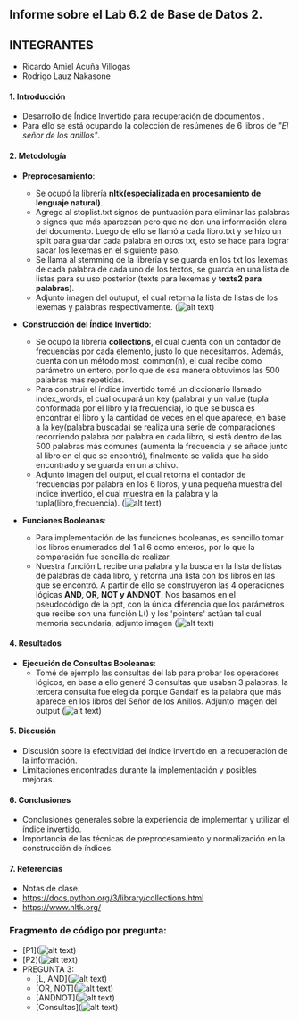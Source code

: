 ## Informe sobre el Lab 6.2 de Base de Datos 2.

## INTEGRANTES

- Ricardo Amiel Acuña Villogas
- Rodrigo Lauz Nakasone

#### 1. Introducción

- Desarrollo de Índice Invertido para recuperación de documentos .
- Para ello se está ocupando la colección de resúmenes de 6 libros de *"El señor de los anillos"*.

#### 2. Metodología

- **Preprocesamiento**:
  - Se ocupó la librería **nltk(especializada en procesamiento de lenguaje natural)**.
  - Agrego al stoplist.txt signos de puntuación para eliminar las palabras o signos que más aparezcan pero que no den una información clara del documento. Luego de ello se llamó a cada libro.txt y se hizo un split para guardar cada palabra en otros txt, esto se hace para lograr sacar los lexemas en el siguiente paso.
  - Se llama al stemming de la librería y se guarda en los txt los lexemas de cada palabra de cada uno de los textos, se guarda en una lista de listas para su uso posterior (texts para lexemas y **texts2 para palabras**).
  - Adjunto imagen del outuput, el cual retorna la lista de listas de los lexemas y palabras respectivamente. (![alt text](images/image-1.png))

- **Construcción del Índice Invertido**:
  - Se ocupó la librería **collections**, el cual cuenta con un contador de frecuencias por cada elemento, justo lo que necesitamos. Además, cuenta con un método most_common(n), el cual recibe como parámetro un entero, por lo que de esa manera obtuvimos las 500 palabras más repetidas.
  - Para construir el índice invertido tomé un diccionario llamado index_words, el cual ocupará un key (palabra) y un value (tupla conformada por el libro y la frecuencia), lo que se busca es encontrar el libro y la cantidad de veces en el que aparece, en base a la key(palabra buscada) se realiza una serie de comparaciones recorriendo palabra por palabra en cada libro, si está dentro de las 500 palabras más comunes (aumenta la frecuencia y se añade junto al libro en el que se encontró), finalmente se valida que ha sido encontrado y se guarda en un archivo.
  - Adjunto imagen del output, el cual retorna el contador de frecuencias por palabra en los 6 libros, y una pequeña muestra del índice invertido, el cual muestra en la palabra y la tupla(libro,frecuencia). (![alt text](images/image.png))

- **Funciones Booleanas**:
  - Para implementación de las funciones booleanas, es sencillo tomar los libros enumerados del 1 al 6 como enteros, por lo que la comparación fue sencilla de realizar.
  - Nuestra función L recibe una palabra y la busca en la lista de listas de palabras de cada libro, y retorna una lista con los libros en las que se encontró. A partir de ello se construyeron las 4 operaciones lógicas **AND, OR, NOT y ANDNOT**. Nos basamos en el pseudocódigo de la ppt, con la única diferencia que los parámetros que recibe son una función L() y los 'pointers' actúan tal cual memoria secundaria, adjunto imagen (![alt text](images/image-2.png)) 

#### 4. Resultados
- **Ejecución de Consultas Booleanas**:
  - Tomé de ejemplo las consultas del lab para probar los operadores lógicos, en base a ello generé 3 consultas que usaban 3 palabras, la tercera consulta fue elegida porque Gandalf es la palabra que más aparece en los libros del Señor de los Anillos. Adjunto imagen del output (![alt text](images/image-3.png))

#### 5. Discusión
- Discusión sobre la efectividad del índice invertido en la recuperación de la información.
- Limitaciones encontradas durante la implementación y posibles mejoras.

#### 6. Conclusiones
- Conclusiones generales sobre la experiencia de implementar y utilizar el índice invertido.
- Importancia de las técnicas de preprocesamiento y normalización en la construcción de índices.

#### 7. Referencias
- Notas de clase.
- https://docs.python.org/3/library/collections.html
- https://www.nltk.org/

### Fragmento de código por pregunta:
- [P1](![alt text](images/image-5.png))
- [P2](![alt text](images/image-4.png))
- PREGUNTA 3:
  - [L, AND](![alt text](images/image-6.png)) 
  - [OR, NOT](![alt text](images/image-7.png))
  - [ANDNOT](![alt text](images/image-8.png))
  - [Consultas](![alt text](images/image-9.png))
